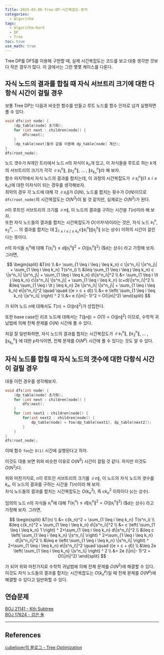 ```yaml
---
Title: 2025-03-06-Tree-DP-시간복잡도-분석
categories:
  - Algorithm
tags:
  - Algorithm-Hard
  - DP
  - Tree
toc: true
use_math: true
---
```


Tree DP를 DFS를 이용해 구현할 때, 실제 시간복잡도는 코드를 보고 대충 생각한 것보다 작은 경우가 많다. 이 글에서는 그런 몇몇 케이스를 다룬다.

## 자식 노드의 결과를 합칠 때 자식 서브트리 크기에 대한 다항식 시간이 걸릴 경우

보통 Tree DP는 다음과 비슷한 함수를 만들고 루트 노드를 함수 인자로 넘겨 실행하면 풀 수 있다.

```cpp
void dfs(int node) {
    (dp_table[node] 초기화);
    for (int next : children[node]) {
        dfs(next);
    }
    (dp_table[next]들의 값을 이용해 dp_table[node] 계산);
}
dfs(root_node);
```

노드 갯수가 $N$개인 트리에서 노드 $n$의 자식이 $k_n$개 있고, 이 자식들을 루트로 하는 $k$개의 서브트리의 크기가 각각 $\|s^n_1\|$, $\|s^n_2\|$, ... , $\|s^n_{k_n}\|$라 해 보자. <br>
함수 마지막에서 자식 노드의 결과를 합치는데, 이 과정의 시간복잡도가 $\|s^n_i\| (1 \leq i \leq k_n)$에 대한 이차식이 되는 경우를 생각해보자. <br>
최악의 경우 각 노드에 대해 각 $\|s_i\|$가 $O(N)$, 노드를 합치는 횟수가 $O(N)$이므로 `dfs(root_node)`의 시간복잡도는 $O(N^3)$이 될 것 같지만, 실제로는 $O(N^2)$가 된다.

$n$이 루트인 서브트리의 크기를 $\|n\|$, 이 노드의 결과를 구하는 시간을 $T(n)$이라 해 보자. <br>
또한 자식 노드들의 결과를 합치는 시간복잡도가 $O(이차식)$이라는 것은, 자식 노드 $s^n_1$, $s^n_2$, ... 의 결과를 합치는 데 $\sum_{1 \leq i \leq j \leq k_n} c \|s^n_i\| \|s^n_j\|$ ($c$는 상수) 이하의 시간이 걸린다는 뜻이다.<br>

$n$의 자식들 $s^n_i$에 대해 $T(s^n_i) \leq d\|s^n_i\|^2 = O(\|s^n_i\|^2)$ ($d는 상수) 라고 가정해 보자. 그러면,

$$
\begin{split}
&T(n) \\
&= \sum_{1 \leq i \leq j \leq k_n} c \|s^n_i\| \|s^n_j\| + \sum_{1 \leq i \leq k_n} T(s^n_i) \\
&\leq \sum_{1 \leq i \leq j \leq k_n} c \|s^n_i\| \|s^n_j\| + \sum_{1 \leq i \leq k_n} d\|s^n_i\|^2 \\
&= \sum_{1 \leq i \lt j \leq k_n} c\|s^n_i\| \|s^n_j\| + \sum_{1 \leq i \leq k_n} (c+d)\|s^n_i\|^2 \\
&\leq \sum_{1 \leq i \lt j \leq k_n} 2e \|s^n_i\| \|s^n_j\| + \sum_{1 \leq i \leq k_n} e\|s^n_i\|^2 \quad \quad ({e > c + d}) \\
&= e \left( \sum_{1 \leq i \leq k_n} \|s^n_i\| \right) ^ 2 \\
&= e (\|n\|- 1)^2 = O(\|n\|^2)
\end{split}
$$

가 되어 노드 $n$에 대해서도 $T(n) = O(\|n\|^2)$가 성립한다.

또한 base case인 리프 노드에 대해서는 $T(\|n\|) = O(1) < O(\|n\|^2)$ 이므로, 수학적 귀납법에 의해 전체 문제를 $O(N)$ 시간에 풀 수 있다.

저걸 잘 일반화하면, 자식 노드의 결과를 합치는 시간복잡도가 $\|s^n_1\|$, $\|s^n_2\|$, ... , $\|s^n_{k_n}\|$ 에 대한 $p$차식이면, 전체 문제를 $O(N^p)$ 시간에 풀 수 있다는 것도 알 수 있다.

## 자식 노드를 합칠 때 자식 노드의 갯수에 대한 다항식 시간이 걸릴 경우

대충 이런 경우를 생각해보자.

```cpp
void dfs(int node) {
    (dp_table[node] 초기화);
    for (int next : children[node]) {
        dfs(next);
    }
    for (int next1 : children[node]) {
        for(int next2 : children[node]) {
            dp_table[node] = foo(dp_table[next1], dp_table[next2]);
        }
    }
}
dfs(root_node);
```

이때 함수 `foo`는 `O(1)` 시간에 실행된다고 하자.

이것도 대충 보면 위와 비슷한 이유로 $O(N^3)$ 시간이 걸릴 것 같다. 하지만 이것도 $O(N^2)$다.

위와 마찬가지로, $n$이 루트인 서브트리의 크기를 $\|n\|$, 이 노드의 자식 노드의 갯수를 $k_n$, 이 노드의 결과를 구하는 시간을 $T(n)$이라 해 보자. <br>
자식 노드들의 결과를 합치는 시간복잡도는 $O({k_n}^2)$, 즉 $c{k_n}^2$ 이하이다 ($c$는 상수).

임의의 노드 $n$의 자식들 $s^n_i$에 대해 $T(s^n_i) \leq d\|s^n_i\|^2 = O(\|s^n_i\|^2)$ ($d는 상수) 라고 가정해 보자. 그러면,

$$
\begin{split}
&T(n) \\
&= c{k_n}^2 + \sum_{1 \leq i \leq k_n} T(s^n_i) \\
&\leq c{k_n}^2 + \sum_{1 \leq i \leq k_n} d\|s^n_i\|^2 \\
&= c \left( \sum_{1 \leq i \leq k_n} 1 \right) ^ 2+\sum_{1 \leq i \leq k_n} d\|s^n_i\|^2 \\
&\leq c \left( \sum_{1 \leq i \leq k_n} \|s^n_i\| \right) ^ 2+\sum_{1 \leq i \leq k_n} d\|s^n_i\|^2 \\
&\leq e \left( \sum_{1 \leq i \leq k_n} \|s^n_i\| \right) ^ 2+\sum_{1 \leq i \leq k_n} e\|s^n_i\|^2 \quad \quad ({e > c + d}) \\
&\leq 2e \left( \sum_{1 \leq i \leq k_n} \|s^n_i\| \right) ^ 2 \\
&= 2e (\|n\|- 1)^2 = O(\|n\|^2)
\end{split}
$$

가 되어 위와 마찬가지로 수학적 귀납법에 의해 전체 문제를 $O(N^2)$에 해결할 수 있다. 이것도 자식 노드들의 결과를 합치는 시간복잡도는 $O({k_n}^p)$일 때 전체 문제를 $O(N^p)$에 해결할 수 있다고 일반화할 수 있다.

## 연습문제

[BOJ 21141 - Kth Subtree](https://www.acmicpc.net/problem/21141) <br>
[BOJ 17624 - 검은 돌](https://www.acmicpc.net/problem/17624)

---

## References
[cubelover의 블로그 - Tree Optimization](https://cubelover.tistory.com/31)